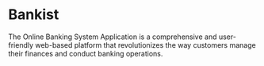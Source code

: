 # Bankist
The Online Banking System Application is a comprehensive and user-friendly web-based platform that revolutionizes the way customers manage their finances and conduct banking operations. 
